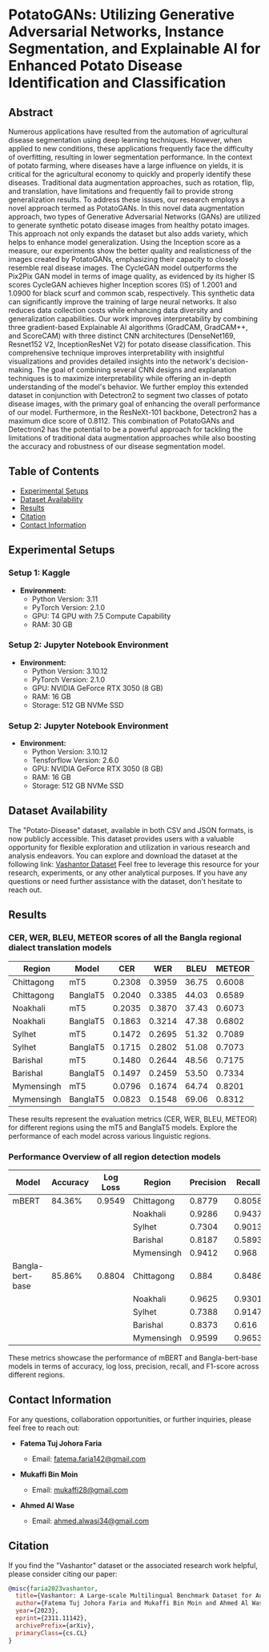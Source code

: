 # PotatoGANs: Utilizing Generative Adversarial Networks, Instance Segmentation, and Explainable AI for Enhanced Potato Disease Identification and Classification
## Abstract
Numerous applications have resulted from the automation of agricultural disease segmentation using deep learning techniques. However, when applied to new conditions, these applications frequently face the difficulty of overfitting, resulting in lower segmentation performance. In the context of potato farming, where diseases have a large influence on yields, it is critical for the agricultural economy to quickly and properly identify these diseases. Traditional data augmentation approaches, such as rotation, flip, and translation, have limitations and frequently fail to provide strong generalization results. To address these issues, our research employs a novel approach termed as PotatoGANs. In this novel data augmentation approach, two types of Generative Adversarial Networks (GANs) are utilized to generate synthetic potato disease images from healthy potato images. This approach not only expands the dataset but also adds variety, which helps to enhance model generalization. Using the Inception score as a measure, our experiments show the better quality and realisticness of the images created by PotatoGANs, emphasizing their capacity to closely resemble real disease images. The CycleGAN model outperforms the Pix2Pix GAN model in terms of image quality, as evidenced by its higher IS scores CycleGAN achieves higher Inception scores (IS) of 1.2001 and 1.0900 for black scurf and common scab, respectively. This synthetic data can significantly improve the training of large neural networks. It also reduces data collection costs while enhancing data diversity and generalization capabilities. Our work improves interpretability by combining three gradient-based Explainable AI algorithms (GradCAM, GradCAM++, and ScoreCAM) with three distinct CNN architectures (DenseNet169, Resnet152 V2, InceptionResNet V2) for potato disease classification. This comprehensive technique improves interpretability with insightful visualizations and provides detailed insights into the network's decision-making. The goal of combining several CNN designs and explanation techniques is to maximize interpretability while offering an in-depth understanding of the model's behavior. We further employ this extended dataset in conjunction with Detectron2 to segment two classes of potato disease images, with the primary goal of enhancing the overall performance of our model. Furthermore, in the ResNeXt-101 backbone, Detectron2 has a maximum dice score of 0.8112. This combination of PotatoGANs and Detectron2 has the potential to be a powerful approach for tackling the limitations of traditional data augmentation approaches while also boosting the accuracy and robustness of our disease segmentation model.

## Table of Contents
- [Experimental Setups](#experimental-setups)
- [Dataset Availability](#dataset-availability)
- [Results](#results)
- [Citation](#citation)
- [Contact Information](#contact-information)

## Experimental Setups

### Setup 1: Kaggle
- **Environment:**
  - Python Version: 3.11
  - PyTorch Version: 2.1.0
  - GPU: T4 GPU with 7.5 Compute Capability
  - RAM: 30 GB

### Setup 2: Jupyter Notebook Environment
- **Environment:**
  - Python Version: 3.10.12
  - PyTorch Version: 2.1.0
  - GPU: NVIDIA GeForce RTX 3050 (8 GB)
  - RAM: 16 GB
  - Storage: 512 GB NVMe SSD

### Setup 2: Jupyter Notebook Environment
- **Environment:**
  - Python Version: 3.10.12
  - Tensforflow Version: 2.6.0
  - GPU: NVIDIA GeForce RTX 3050 (8 GB)
  - RAM: 16 GB
  - Storage: 512 GB NVMe SSD
    
## Dataset Availability

The "Potato-Disease" dataset, available in both CSV and JSON formats, is now publicly accessible. This dataset provides users with a valuable opportunity for flexible exploration and utilization in various research and analysis endeavors. You can explore and download the dataset at the following link: [Vashantor Dataset](https://data.mendeley.com/datasets/bj5jgk878b/2) Feel free to leverage this resource for your research, experiments, or any other analytical purposes. If you have any questions or need further assistance with the dataset, don't hesitate to reach out.

## Results
### CER, WER, BLEU, METEOR scores of all the Bangla regional dialect translation models

| Region       | Model    | CER    | WER    | BLEU   | METEOR |
|--------------|----------|--------|--------|--------|--------|
| Chittagong   | mT5      | 0.2308 | 0.3959 | 36.75  | 0.6008 |
| Chittagong   | BanglaT5 | 0.2040 | 0.3385 | 44.03  | 0.6589 |
| Noakhali     | mT5      | 0.2035 | 0.3870 | 37.43  | 0.6073 |
| Noakhali     | BanglaT5 | 0.1863 | 0.3214 | 47.38  | 0.6802 |
| Sylhet       | mT5      | 0.1472 | 0.2695 | 51.32  | 0.7089 |
| Sylhet       | BanglaT5 | 0.1715 | 0.2802 | 51.08  | 0.7073 |
| Barishal     | mT5      | 0.1480 | 0.2644 | 48.56  | 0.7175 |
| Barishal     | BanglaT5 | 0.1497 | 0.2459 | 53.50  | 0.7334 |
| Mymensingh   | mT5      | 0.0796 | 0.1674 | 64.74  | 0.8201 |
| Mymensingh   | BanglaT5 | 0.0823 | 0.1548 | 69.06  | 0.8312 |

These results represent the evaluation metrics (CER, WER, BLEU, METEOR) for different regions using the mT5 and BanglaT5 models. Explore the performance of each model across various linguistic regions.

### Performance Overview of all region detection models

| Model              | Accuracy | Log Loss | Region       | Precision | Recall  | F1-Score |
|---------------------|----------|----------|--------------|-----------|---------|----------|
| mBERT              | 84.36%   | 0.9549   | Chittagong   | 0.8779    | 0.8058  | 0.8913   |
|                    |          |          | Noakhali     | 0.9286    | 0.9437  | 0.9361   |
|                    |          |          | Sylhet       | 0.7304    | 0.9013  | 0.8072   |
|                    |          |          | Barishal     | 0.8187    | 0.5893  | 0.6847   |
|                    |          |          | Mymensingh   | 0.9412    | 0.968   | 0.9544   |
| Bangla-bert-base   | 85.86%   | 0.8804   | Chittagong   | 0.884     | 0.8486  | 0.8651   |
|                    |          |          | Noakhali     | 0.9625    | 0.9301  | 0.9461   |
|                    |          |          | Sylhet       | 0.7388    | 0.9147  | 0.8173   |
|                    |          |          | Barishal     | 0.8373    | 0.616   | 0.7091   |
|                    |          |          | Mymensingh   | 0.9599    | 0.9653  | 0.9626   |

These metrics showcase the performance of mBERT and Bangla-bert-base models in terms of accuracy, log loss, precision, recall, and F1-score across different regions.

## Contact Information

For any questions, collaboration opportunities, or further inquiries, please feel free to reach out:

- **Fatema Tuj Johora Faria**
  - Email: [fatema.faria142@gmail.com](mailto:fatema.faria142@gmail.com)

- **Mukaffi Bin Moin**
  - Email: [mukaffi28@gmail.com](mailto:mukaffi28@gmail.com)

- **Ahmed Al Wase**
  - Email: [ahmed.alwasi34@gmail.com](mailto:ahmed.alwasi34@gmail.com)
    
## Citation

If you find the "Vashantor" dataset or the associated research work helpful, please consider citing our paper:

```bibtex
@misc{faria2023vashantor,
  title={Vashantor: A Large-scale Multilingual Benchmark Dataset for Automated Translation of Bangla Regional Dialects to Bangla Language},
  author={Fatema Tuj Johora Faria and Mukaffi Bin Moin and Ahmed Al Wase and Mehidi Ahmmed and Md. Rabius Sani and Tashreef Muhammad},
  year={2023},
  eprint={2311.11142},
  archivePrefix={arXiv},
  primaryClass={cs.CL}
}

